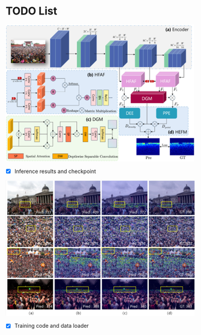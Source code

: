 # TODO List

<img src="pic\framework.png" alt="framework" style="zoom:50%;" />

- [x] Inference results and checkpoint

<img src="pic\results.png" alt="results" style="zoom:50%;" />

- [x] Training code and data loader

